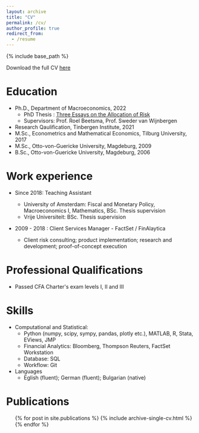 ```yaml
---
layout: archive
title: "CV"
permalink: /cv/
author_profile: true
redirect_from:
  - /resume
---
```


{% include base_path %}

Download the full CV [here](https://github.com/danielkdimitrov/danielkdimitrov.github.io/blob/master/DanielDimitrovCV2022.pdf)

Education
======
* Ph.D., Department of Macroeconomics, 2022
  * PhD Thesis : [Three Essays on the Allocation of Risk](https://dare.uva.nl/search?identifier=8a24acd8-fc8d-4785-b98d-26d802aaa699)   
  * Supervisors: Prof. Roel Beetsma, Prof. Sweder van Wijnbergen  
* Research Qaulification, Tinbergen Institute, 2021 
* M.Sc., Econometrics and Mathematical Economics, Tilburg University, 2017
* M.Sc., Otto-von-Guericke University, Magdeburg, 2009
* B.Sc., Otto-von-Guericke University, Magdeburg, 2006   

Work experience
======
* Since 2018: Teaching Assistant 
  * University of Amsterdam: Fiscal and Monetary Policy, Macroeconomics I, Mathematics, BSc. Thesis supervision
  * Vrije Universiteit: BSc. Thesis supervision 

* 2009 - 2018 : Client Services Manager - FactSet / FinAlaytica
  * Client risk consulting; product implementation; research and development; proof-of-concept execution  
  
Professional Qualifications
======
* Passed CFA Charter's exam levels I, II and III

Skills
======
* Computational and Statistical:  
  * Python (numpy, scipy, sympy, pandas, plotly etc.), MATLAB, R, Stata, EViews, JMP
  * Financial Analytics: Bloomberg, Thompson Reuters, FactSet Workstation
  * Database: SQL 
  * Workflow: Git
* Languages
  * Eglish (fluent); German (fluent); Bulgarian (native)

Publications
======
  <ul>{% for post in site.publications %}
    {% include archive-single-cv.html %}
  {% endfor %}</ul>
  
  
